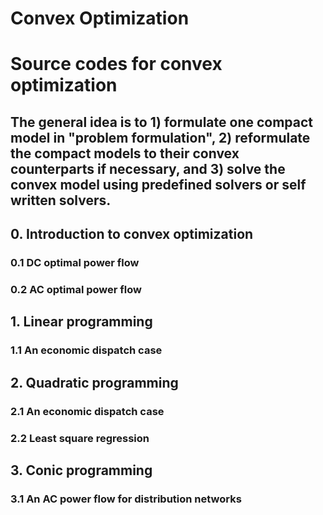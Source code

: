 # Convex Optimization

# Source codes for convex optimization

## The general idea is to 1) formulate one compact model in "problem formulation", 2) reformulate the compact models to their convex counterparts if necessary, and 3) solve the convex model using predefined solvers or self written solvers.

## 0. Introduction to convex optimization

### 0.1 DC optimal power flow

### 0.2 AC optimal power flow

## 1. Linear programming

### 1.1 An economic dispatch case

## 2. Quadratic programming

### 2.1 An economic dispatch case

### 2.2 Least square regression

## 3. Conic programming

### 3.1 An AC power flow for distribution networks

